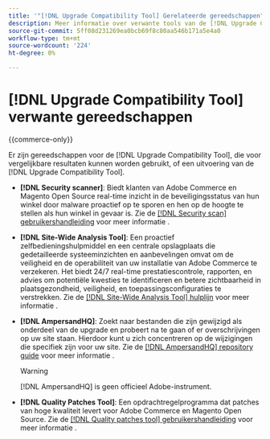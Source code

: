 ```yaml
---
title: '"[!DNL Upgrade Compatibility Tool] Gerelateerde gereedschappen"'
description: Meer informatie over verwante tools van de [!DNL Upgrade Compatibility Tool] op uw Adobe Commerce-project.
source-git-commit: 5ff08d231269ea0bcb69f8c80aa546b171a5e4a0
workflow-type: tm+mt
source-wordcount: '224'
ht-degree: 0%

---
```



# [!DNL Upgrade Compatibility Tool] verwante gereedschappen

{{commerce-only}}

Er zijn gereedschappen voor de [!DNL Upgrade Compatibility Tool], die voor vergelijkbare resultaten kunnen worden gebruikt, of een uitvoering van de [!DNL Upgrade Compatibility Tool].

- **[!DNL Security scanner]**: Biedt klanten van Adobe Commerce en Magento Open Source real-time inzicht in de beveiligingsstatus van hun winkel door malware proactief op te sporen en hen op de hoogte te stellen als hun winkel in gevaar is. Zie de [[!DNL Security scan] gebruikershandleiding](https://docs.magento.com/user-guide/magento/security-scan.html) voor meer informatie .

- **[!DNL Site-Wide Analysis Tool]**: Een proactief zelfbedieningshulpmiddel en een centrale opslagplaats die gedetailleerde systeeminzichten en aanbevelingen omvat om de veiligheid en de operabiliteit van uw installatie van Adobe Commerce te verzekeren. Het biedt 24/7 real-time prestatiescontrole, rapporten, en advies om potentiële kwesties te identificeren en betere zichtbaarheid in plaatsgezondheid, veiligheid, en toepassingsconfiguraties te verstrekken. Zie de [[!DNL Site-Wide Analysis Tool] hulplijn](https://experienceleague.adobe.com/docs/commerce-operations/tools/site-wide-analysis-tool/intro.html?lang=en) voor meer informatie .

- **[!DNL AmpersandHQ]**: Zoekt naar bestanden die zijn gewijzigd als onderdeel van de upgrade en probeert na te gaan of er overschrijvingen op uw site staan. Hierdoor kunt u zich concentreren op de wijzigingen die specifiek zijn voor uw site. Zie de [[!DNL AmpersandHQ] repository guide](https://github.com/AmpersandHQ) voor meer informatie .

   >[!WARNING]
   >
   >[!DNL AmpersandHQ] is geen officieel Adobe-instrument.

- **[!DNL Quality Patches Tool]**: Een opdrachtregelprogramma dat patches van hoge kwaliteit levert voor Adobe Commerce en Magento Open Source. Zie de [[!DNL Quality patches tool] gebruikershandleiding](https://devdocs.magento.com/quality-patches/tool.html) voor meer informatie .
